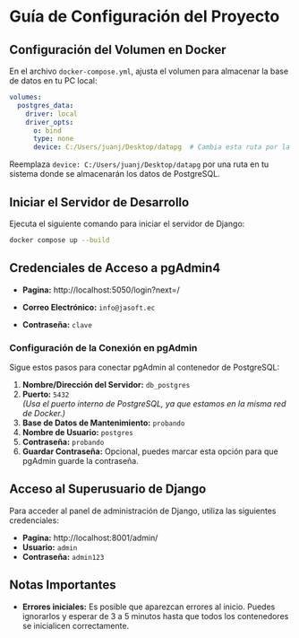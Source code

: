 
# Guía de Configuración del Proyecto

## Configuración del Volumen en Docker

En el archivo `docker-compose.yml`, ajusta el volumen para almacenar la base de datos en tu PC local:

```yaml
volumes:
  postgres_data:
    driver: local
    driver_opts:
      o: bind
      type: none
      device: C:/Users/juanj/Desktop/datapg  # Cambia esta ruta por la que desees en tu PC
```

Reemplaza `device: C:/Users/juanj/Desktop/datapg` por una ruta en tu sistema donde se almacenarán los datos de PostgreSQL.


## Iniciar el Servidor de Desarrollo

Ejecuta el siguiente comando para iniciar el servidor de Django:
```bash
docker compose up --build
```


## Credenciales de Acceso a pgAdmin4
- **Pagina:** http://localhost:5050/login?next=/

- **Correo Electrónico:** `info@jasoft.ec`  
- **Contraseña:** `clave`  

### Configuración de la Conexión en pgAdmin

Sigue estos pasos para conectar pgAdmin al contenedor de PostgreSQL:

1. **Nombre/Dirección del Servidor:** `db_postgres`
2. **Puerto:** `5432`  
   *(Usa el puerto interno de PostgreSQL, ya que estamos en la misma red de Docker.)*
3. **Base de Datos de Mantenimiento:** `probando`
4. **Nombre de Usuario:** `postgres`
5. **Contraseña:** `probando`
6. **Guardar Contraseña:** Opcional, puedes marcar esta opción para que pgAdmin guarde la contraseña.

## Acceso al Superusuario de Django

Para acceder al panel de administración de Django, utiliza las siguientes credenciales:


- **Pagina:** http://localhost:8001/admin/
- **Usuario:** `admin`
- **Contraseña:** `admin123`

## Notas Importantes

- **Errores iniciales:** Es posible que aparezcan errores al inicio. Puedes ignorarlos y esperar de 3 a 5 minutos hasta que todos los contenedores se inicialicen correctamente.
